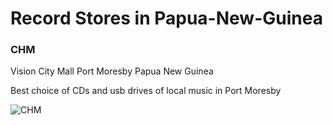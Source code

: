 # Record Stores in Papua-New-Guinea

### CHM

Vision City Mall
Port Moresby
Papua New Guinea

Best choice of CDs and usb drives of local music in Port Moresby

![CHM](https://discogslabs.imgix.net/vinylhub/5972ec991d03e10026e351ed.jpg?auto=compress%2Cformat&fit=max&fm=jpg&h=2000&w=2000&s=ac4638358306b38807eb6dad891755cf "CHM")

